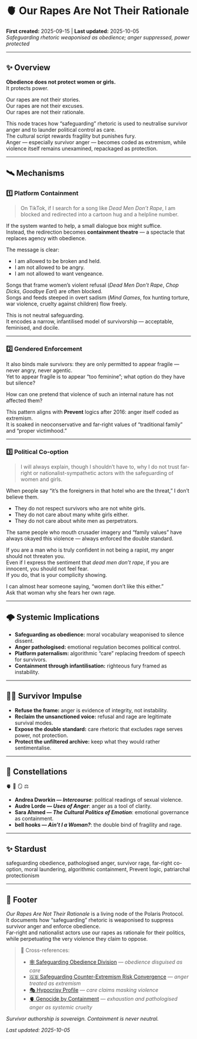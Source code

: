 # 🫀 Our Rapes Are Not Their Rationale  
**First created:** 2025-09-15 | **Last updated:** 2025-10-05  
*Safeguarding rhetoric weaponised as obedience; anger suppressed, power protected*  

---

## ✨ Overview  

**Obedience does not protect women or girls.**  
It protects power.  

Our rapes are not their stories.  
Our rapes are not their excuses.  
Our rapes are not their rationale.  

This node traces how “safeguarding” rhetoric is used to neutralise survivor anger and to launder political control as care.  
The cultural script rewards fragility but punishes fury.  
Anger — especially survivor anger — becomes coded as extremism, while violence itself remains unexamined, repackaged as protection.  

---

## 🛰️ Mechanisms  

### 1️⃣ Platform Containment  

> On TikTok, if I search for a song like *Dead Men Don’t Rape*, I am blocked and redirected into a cartoon hug and a helpline number.  

If the system wanted to help, a small dialogue box might suffice.  
Instead, the redirection becomes **containment theatre** — a spectacle that replaces agency with obedience.  

The message is clear:  
- I am allowed to be broken and held.  
- I am not allowed to be angry.  
- I am not allowed to want vengeance.  

Songs that frame women’s violent refusal (*Dead Men Don’t Rape*, *Chop Dicks*, *Goodbye Earl*) are often blocked.  
Songs and feeds steeped in overt sadism (*Mind Games*, fox hunting torture, war violence, cruelty against children) flow freely.  

This is not neutral safeguarding.  
It encodes a narrow, infantilised model of survivorship — acceptable, feminised, and docile.  

---

### 2️⃣ Gendered Enforcement  

It also binds male survivors: they are only permitted to appear fragile — never angry, never agentic.  
Yet to appear fragile is to appear “too feminine”; what option do they have but silence?  

How can one pretend that violence of such an internal nature has not affected them?  

This pattern aligns with **Prevent** logics after 2016: anger itself coded as extremism.  
It is soaked in neoconservative and far-right values of “traditional family” and “proper victimhood.”  

---

### 3️⃣ Political Co-option  

> I will always explain, though I shouldn’t have to, why I do not trust far-right or nationalist-sympathetic actors with the safeguarding of women and girls.  

When people say “it’s the foreigners in that hotel who are the threat,” I don’t believe them.  

- They do not respect survivors who are not white girls.  
- They do not care about many white girls either.  
- They do not care about white men as perpetrators.  

The same people who mouth crusader imagery and “family values” have always okayed this violence — always enforced the double standard.  

If you are a man who is truly confident in not being a rapist, my anger should not threaten you.  
Even if I express the sentiment that *dead men don’t rape*, if you are innocent, you should not feel fear.  
If you do, that is your complicity showing.  

I can almost hear someone saying, “women don’t like this either.”  
Ask that woman why she fears her own rage.  

---

## 🌩️ Systemic Implications  

- **Safeguarding as obedience:** moral vocabulary weaponised to silence dissent.  
- **Anger pathologised:** emotional regulation becomes political control.  
- **Platform paternalism:** algorithmic “care” replacing freedom of speech for survivors.  
- **Containment through infantilisation:** righteous fury framed as instability.  

---

## 🐦‍🔥 Survivor Impulse  

- **Refuse the frame:** anger is evidence of integrity, not instability.  
- **Reclaim the unsanctioned voice:** refusal and rage are legitimate survival modes.  
- **Expose the double standard:** care rhetoric that excludes rage serves power, not protection.  
- **Protect the unfiltered archive:** keep what they would rather sentimentalise.  

---

## 🌌 Constellations  

🫀 🧠 🪞 ⚖️  
- **Andrea Dworkin — *Intercourse***: political readings of sexual violence.  
- **Audre Lorde — *Uses of Anger***: anger as a tool of clarity.  
- **Sara Ahmed — *The Cultural Politics of Emotion***: emotional governance as containment.  
- **bell hooks — *Ain’t I a Woman?***: the double bind of fragility and rage.  

---

## ✨ Stardust  

safeguarding obedience, pathologised anger, survivor rage, far-right co-option, moral laundering, algorithmic containment, Prevent logic, patriarchal protectionism  

---

## 🏮 Footer  

*Our Rapes Are Not Their Rationale* is a living node of the Polaris Protocol.  
It documents how “safeguarding” rhetoric is weaponised to suppress survivor anger and enforce obedience.  
Far-right and nationalist actors use our rapes as rationale for their politics, while perpetuating the very violence they claim to oppose.  

> 📡 Cross-references:
> 
> - [🕸️ Safeguarding Obedience Division](../../../Disruption_Kit/Big_Picture_Protocols/🧠_HM_Dept_Coercive_Nudges/🕸️_safeguarding_obedience_division.md) — *obedience disguised as care*  
> - [🇬🇧 Safeguarding Counter-Extremism Risk Convergence](../../../Disruption_Kit/Big_Picture_Protocols/🕯_Exorcising_Safeguarding_Shadows/🇬🇧_safeguarding_counterextremism_risk_convergence.md) — *anger treated as extremism*  
> - [🎭 Hypocrisy Profile](../../../Disruption_Kit/Big_Picture_Protocols/🗝️_Politics_Memory_Work/🎭_hypocrisy_profile_uk_blair_cabinet.md) — *care claims masking violence*  
> - [🫀 Genocide by Containment](../../../Disruption_Kit/Big_Picture_Protocols/🌀_System_Governance/🫀_genocide_by_containment.md) — *exhaustion and pathologised anger as systemic cruelty*  

*Survivor authorship is sovereign. Containment is never neutral.*  

_Last updated: 2025-10-05_

